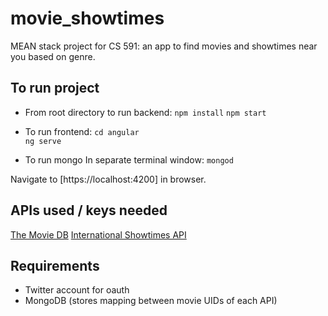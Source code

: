 # movie_showtimes
MEAN stack project for CS 591: an app to find movies and showtimes near you based on genre.

## To run project

* From root directory to run backend:
`npm install`
`npm start`
* To run frontend:
`cd angular`  
`ng serve` 

* To run mongo
In separate terminal window:
`mongod`

Navigate to [https://localhost:4200] in browser.

## APIs used / keys needed
[The Movie DB](https://www.themoviedb.org/documentation/api)
[International Showtimes API](https://api.internationalshowtimes.com/documentation/v4/)

## Requirements
* Twitter account for oauth
* MongoDB (stores mapping between movie UIDs of each API)